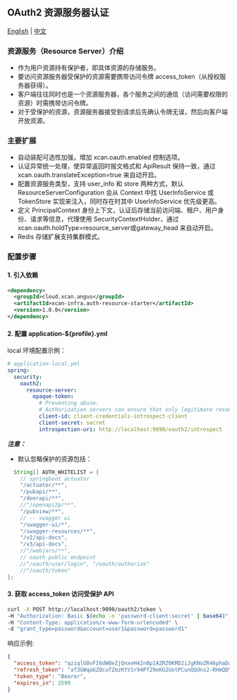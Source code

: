 ## OAuth2 资源服务器认证

[English](README.md) | [中文](README_zh.md)

### 资源服务（Resource Server）介绍

- 作为用户资源持有保护者，即具体资源的存储服务。
- 要访问资源服务器受保护的资源需要携带访问令牌 access_token（从授权服务器获得）。
- 客户端往往同时也是一个资源服务器，各个服务之间的通信（访问需要权限的资源）时需携带访问令牌。
- 对于受保护的资源，资源服务器接受到请求后先确认令牌无误，然后向客户端开放资源。

### 主要扩展

- 自动装配可选性加强，增加 xcan.oauth.enabled 控制选项。
- 认证异常统一处理，使异常返回时报文格式和 ApiResult 保持一致，通过 xcan.oauth.translateException=true
  来自动开启。
- 配置资源服务类型，支持 user_info 和 store 两种方式，默认 ResourceServerConfiguration 会从 Context 中找
  UserInfoService 或 TokenStore 实现来注入，同时存在时其中 UserInfoService 优先级更高。
- 定义 PrincipalContext 身份上下文，认证后存储当前访问端、租户、用户身份、请求等信息，代理使用
  SecurityContextHolder，通过 xcan.oauth.holdType=resource_server或gateway_head 来自动开启。
- Redis 存储扩展支持集群模式。

### 配置步骤

#### 1. 引入依赖

```xml
<dependency>
  <groupId>cloud.xcan.angus</groupId>
  <artifactId>xcan-infra.auth-resource-starter</artifactId>
  <version>1.0.0</version>
</dependency>
```

#### 2. 配置 application-${profile}.yml

local 环境配置示例：

```yml
# application-local.yml
spring:
  security:
    oauth2:
      resource-server:
        opaque-token:
          # Preventing abuse.
          # Authorization servers can ensure that only legitimate resource servers can verify tokens.
          client-id: client-credentials-introspect-client
          client-secret: secret
          introspection-uri: http://localhost:9090/oauth2/introspect
```

***注意：***

- 默认忽略保护的资源包括：

```java
  String[] AUTH_WHITELIST = {
    // springboot actuator
    "/actuator/**",
    "/pubapi/**",
    "/doorapi/**",
    //"/openapi2p/**",
    "/pubview/**",
    // -- swagger ui
    "/swagger-ui/*",
    "/swagger-resources/**",
    "/v2/api-docs",
    "/v3/api-docs",
    //"/webjars/**",
    // oauth public endpoint
    //"/oauth/user/login", "/oauth/authorize"
    //"/oauth/token"
};
```

#### 3. 获取 access_token 访问受保护 API

```bash
curl -X POST http://localhost:9090/oauth2/token \
-H "Authorization: Basic $(echo -n 'password-client:secret' | base64)" \
-H "Content-Type: application/x-www-form-urlencoded" \
-d "grant_type=password&account=user1&password=password1"
```

响应示例:

```json
{
  "access_token": "qziqlG0vFI6dW8eZjQnxeH42n0p1AZRZ0KMD2iJgKNoZR46phaDa9ZzZXORDIhLxIN40zHXcoohv9_AqJVG1TA0JdZIMSEx6PagwZJtIk00XgVsXMjyrUZ0w9nM2j2UT",
  "refresh_token": "af3GWqaGZQcuTZmzKtV1r94PT29eKG2UotPCunQQdns2-RHmQDYW13qZwCw7SBS24OiauNwChXwc8VYPwZ1UsxgkS3CJA7IdSaEe4p9kNGjpFOw-YOX1roCfxiQN67xo",
  "token_type": "Bearer",
  "expires_in": 3599
}
```

